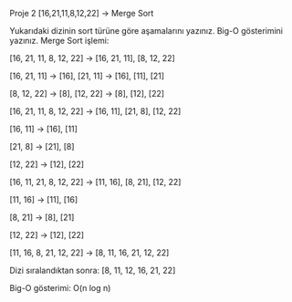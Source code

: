 Proje 2
[16,21,11,8,12,22] -> Merge Sort

Yukarıdaki dizinin sort türüne göre aşamalarını yazınız.
Big-O gösterimini yazınız.
Merge Sort işlemi:

[16, 21, 11, 8, 12, 22] -> [16, 21, 11], [8, 12, 22]

[16, 21, 11] -> [16], [21, 11] -> [16], [11], [21]

[8, 12, 22] -> [8], [12, 22] -> [8], [12], [22]

[16, 21, 11, 8, 12, 22] -> [16, 11], [21, 8], [12, 22]

[16, 11] -> [16], [11]

[21, 8] -> [21], [8]

[12, 22] -> [12], [22]

[16, 11, 21, 8, 12, 22] -> [11, 16], [8, 21], [12, 22]

[11, 16] -> [11], [16]

[8, 21] -> [8], [21]

[12, 22] -> [12], [22]

[11, 16, 8, 21, 12, 22] -> [8, 11, 16, 21, 12, 22]

Dizi sıralandıktan sonra: [8, 11, 12, 16, 21, 22]

Big-O gösterimi: O(n log n)